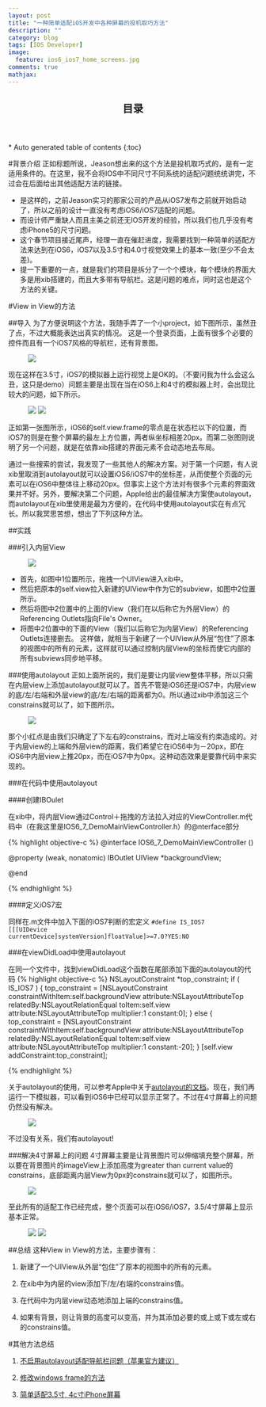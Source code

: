 ```yaml
---
layout: post
title: "一种简单适配iOS开发中各种屏幕的投机取巧方法"
description: ""
category: blog
tags: [IOS Developer]
image: 
  feature: ios6_ios7_home_screens.jpg
comments: true
mathjax: 
---
```


<section>
  <header>
    <h1 >目录</h1>
  </header>
<div id="drawer" markdown="1">
*  Auto generated table of contents
{:toc}
</div>
</section>


#背景介绍
正如标题所说，Jeason想出来的这个方法是投机取巧式的，是有一定适用条件的。在这里，我不会将IOS中不同尺寸不同系统的适配问题统统讲完，不过会在后面给出其他适配方法的链接。

- 是这样的，之前Jeason实习的那家公司的产品从iOS7发布之前就开始启动了，所以之前的设计一直没有考虑iOS6/iOS7适配的问题。
- 而设计师严重缺人而且主美之前还无IOS开发的经验，所以我们也几乎没有考虑iPhone5的尺寸问题。
- 这个春节项目接近尾声，经理一直在催赶进度，我需要找到一种简单的适配方法来达到在iOS6，iOS7以及3.5寸和4.0寸视觉效果上的基本一致(至少不会太差)。
- 提一下重要的一点，就是我们的项目是拆分了一个个模块，每个模块的界面大多是用xib搭建的，而且大多带有导航栏。这是问题的难点，同时这也是这个方法的关键。

#View in View的方法

##导入
为了方便说明这个方法，我随手弄了一个小project，如下图所示，虽然丑了点，不过大概能表达出真实的情况。
  这是一个登录页面，上面有很多个必要的控件而且有一个iOS7风格的导航栏，还有背景图。
<figure>
<a href="{{ site.url }}/images/2014/03/02/1.jpg"><img src="{{ site.url }}/images/2014/03/02/1.jpg" /></a>
</figure>

现在这样在3.5寸，iOS7的模拟器上运行视觉上是OK的。（不要问我为什么会这么丑，这只是demo）问题主要是出现在当在iOS6上和4寸的模拟器上时，会出现比较大的问题，如下所示。
<figure class="half">
<a href = "{{ site.url }}/images/2014/03/02/2.jpg"><img src = "{{ site.url }}/images/2014/03/02/2.jpg" /></a>
<a href = "{{ site.url }}/images/2014/03/02/3.jpg"><img src = "{{ site.url }}/images/2014/03/02/3.jpg" /></a>
</figure>

正如第一张图所示，iOS6的self.view.frame的零点是在状态栏以下的位置，而iOS7的则是在整个屏幕的最左上方位置，两者纵坐标相差20px。而第二张图则说明了另一个问题，就是在依靠xib搭建的界面元素不会动态地去布局。

通过一些搜索的尝试，我发现了一些其他人的解决方案。对于第一个问题，有人说xib里取消到autolayout就可以设置iOS6/iOS7中的坐标差，从而使整个页面的元素可以在iOS6中整体往上移动20px。但事实上这个方法对有很多个元素的界面效果并不好。另外，要解决第二个问题，Apple给出的最佳解决方案使autolayout，而autolayout在xib里使用是最为方便的，在代码中使用autolayout实在有点冗长。所以我冥思苦想，想出了下列这种方法。

##实践

###引入内层View
<figure>
<a href = "{{ site.url }}/images/2014/03/02/4.jpg"><img src = "{{ site.url }}/images/2014/03/02/4.jpg" /></a>
</figure>

- 首先，如图中1位置所示，拖拽一个UIView进入xib中。
- 然后把原本的self.view拉入新建的UIView中作为它的subview，如图中2位置所示。
- 然后将图中2位置中的上面的View（我们在以后称它为外层View）的Referencing Outlets指向File's Owner。
- 将图中2位置中的下面的View（我们以后称它为内层View）的Referencing Outlets连接删去。
这样做，就相当于新建了一个UIView从外层“包住”了原本的视图中的所有的元素，这样就可以通过控制内层View的坐标而使它内部的所有subviews同步地平移。

###使用autolayout
正如上面所说的，我们是要让内层view整体平移，所以只需在内层view上添加autolayout就可以了。首先不管是iOS6还是iOS7中，内层view的底/左/右端和外层view的底/左/右端的距离都为0。所以通过xib中添加这三个constrains就可以了，如下图所示。
<figure>
<a href = "{{ site.url }}/images/2014/03/02/5.jpg"><img src = "{{ site.url }}/images/2014/03/02/5.jpg" /></a>
</figure>

那个小红点是由我们只确定了下左右的constrains，而对上端没有约束造成的。对于内层view的上端和外层view的距离，我们希望它在iOS6中为－20px，即在iOS6中内层view上推20px，而在iOS7中为0px。这种动态效果是要靠代码中来实现的。

###在代码中使用autolayout

####创建IBOulet

在xib中，将内层View通过Control＋拖拽的方法拉入对应的ViewController.m代码中（在我这里是IOS6_7_DemoMainViewController.h）的@nterface部分

{% highlight objective-c %}
@interface IOS6_7_DemoMainViewController ()

@property (weak, nonatomic) IBOutlet UIView *backgroundView;

@end

{% endhighlight %}

####定义iOS7宏

同样在.m文件中加入下面的iOS7判断的宏定义
<code>#define IS_IOS7 [[[UIDevice currentDevice]systemVersion]floatValue]>=7.0?YES:NO</code>

###在viewDidLoad中使用autolayout

在同一个文件中，找到viewDidLoad这个函数在尾部添加下面的autolayout的代码
{% highlight objective-c %}
    NSLayoutConstraint *top_constraint;
    if ( IS_IOS7 ) {
        top_constraint = [NSLayoutConstraint constraintWithItem:self.backgroundView
                                                      attribute:NSLayoutAttributeTop
                                                      relatedBy:NSLayoutRelationEqual
                                                         toItem:self.view 
                                                      attribute:NSLayoutAttributeTop
                                                     multiplier:1
                                                       constant:0];
    } else {
        top_constraint = [NSLayoutConstraint constraintWithItem:self.backgroundView
                                                      attribute:NSLayoutAttributeTop
                                                      relatedBy:NSLayoutRelationEqual
                                                         toItem:self.view 
                                                      attribute:NSLayoutAttributeTop
                                                     multiplier:1
                                                       constant:-20];
    }
    [self.view addConstraint:top_constraint];

{% endhighlight %}

关于autolayout的使用，可以参考Apple中关于[autolayout的文档](https://developer.apple.com/library/ios/documentation/UserExperience/Conceptual/AutolayoutPG/Introduction/Introduction.html)。现在，我们再运行一下模拟器，可以看到iOS6中已经可以显示正常了。不过在4寸屏幕上的问题仍然没有解决。
<figure>
<a href = "{{ site.url }}/images/2014/03/02/6.jpg"><img src = "{{ site.url }}/images/2014/03/02/6.jpg" /></a>
</figure>
不过没有关系，我们有autolayout!

###解决4寸屏幕上的问题
4寸屏幕主要是让背景图片可以伸缩填充整个屏幕，所以要在背景图片的imageView上添加高度为greater than current value的constrains，底部距离内层View为0px的constrains就可以了，如图所示。

<figure>
<a href = "{{ site.url }}/images/2014/03/02/9.jpg"><img src = "{{ site.url }}/images/2014/03/02/9.jpg" /></a>
</figure>

至此所有的适配工作已经完成，整个页面可以在iOS6/iOS7，3.5/4寸屏幕上显示基本正常。
<figure class="half">
<a href = "{{ site.url }}/images/2014/03/02/7.jpg"><img src = "{{ site.url }}/images/2014/03/02/7.jpg" /></a>
<a href = "{{ site.url }}/images/2014/03/02/8.jpg"><img src = "{{ site.url }}/images/2014/03/02/8.jpg" /></a>
</figure>

##总结
这种View in View的方法，主要步骤有：

1.  新建了一个UIView从外层“包住”了原本的视图中的所有的元素。

2.  在xib中为内层的view添加下/左/右端的constrains值。

3.  在代码中为内层view动态地添加上端的constrains值。

4.  如果有背景，则让背景的高度可以变高，并为其添加必要的或上或下或左或右的constrains值。

#其他方法总结
1.  [不启用autolayout适配导航栏问题（苹果官方建议）](http://blog.csdn.net/chengwuli125/article/details/12613897)

2.  [修改windows frame的方法](http://blog.csdn.net/chengwuli125/article/details/12617657)

3.  [简单适配3.5寸, 4c寸iPhone屏幕](http://www.xiaoyaoli.com/?p=897)

